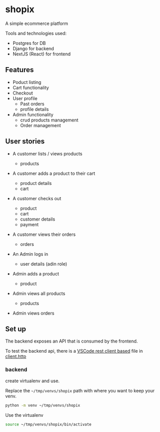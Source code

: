 # shopix

A simple ecommerce platform

Tools and technologies used:

- Postgres for DB
- Django for backend
- NextJS (React) for frontend

## Features

- Poduct listing
- Cart functionality
- Checkout
- User profile
  - Past orders
  - profile details
- Admin functionality
  - crud products management
  - Order management

## User stories

- A customer lists / views products
  - products
- A customer adds a product to their cart
  - product details
  - cart
- A customer checks out
  - product
  - cart
  - customer details
  - payment
- A customer views their orders
  - orders

- An Admin logs in
  - user details (adin role)
- Admin adds a product
  - product
- Admin views all products
  - products
- Admin views orders

## Set up

The backend exposes an API that is consumed by the frontend.

To test the backend api, there is a [VSCode rest client based](https://marketplace.visualstudio.com/items?itemName=humao.rest-client) file in [client.http](./client.http)

### backend

create virtualenv and use.

Replace the `~/tmp/venvs/shopix` path with where you want to keep your venv.

```sh
python -m venv ~/tmp/venvs/shopix
```

Use the virtualenv

```sh
source ~/tmp/venvs/shopix/bin/activate
```
